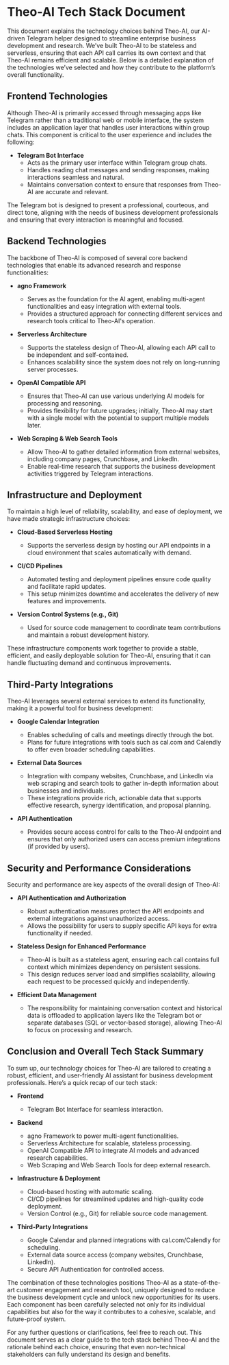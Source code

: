 # Theo-AI Tech Stack Document

This document explains the technology choices behind Theo-AI, our AI-driven Telegram helper designed to streamline enterprise business development and research. We’ve built Theo-AI to be stateless and serverless, ensuring that each API call carries its own context and that Theo-AI remains efficient and scalable. Below is a detailed explanation of the technologies we’ve selected and how they contribute to the platform’s overall functionality.

## Frontend Technologies

Although Theo-AI is primarily accessed through messaging apps like Telegram rather than a traditional web or mobile interface, the system includes an application layer that handles user interactions within group chats. This component is critical to the user experience and includes the following:

- **Telegram Bot Interface**
  - Acts as the primary user interface within Telegram group chats.
  - Handles reading chat messages and sending responses, making interactions seamless and natural.
  - Maintains conversation context to ensure that responses from Theo-AI are accurate and relevant.

The Telegram bot is designed to present a professional, courteous, and direct tone, aligning with the needs of business development professionals and ensuring that every interaction is meaningful and focused.

## Backend Technologies

The backbone of Theo-AI is composed of several core backend technologies that enable its advanced research and response functionalities:

- **agno Framework**
  - Serves as the foundation for the AI agent, enabling multi-agent functionalities and easy integration with external tools.
  - Provides a structured approach for connecting different services and research tools critical to Theo-AI's operation.

- **Serverless Architecture**
  - Supports the stateless design of Theo-AI, allowing each API call to be independent and self-contained.
  - Enhances scalability since the system does not rely on long-running server processes.

- **OpenAI Compatible API**
  - Ensures that Theo-AI can use various underlying AI models for processing and reasoning.
  - Provides flexibility for future upgrades; initially, Theo-AI may start with a single model with the potential to support multiple models later.

- **Web Scraping & Web Search Tools**
  - Allow Theo-AI to gather detailed information from external websites, including company pages, Crunchbase, and LinkedIn.
  - Enable real-time research that supports the business development activities triggered by Telegram interactions.

## Infrastructure and Deployment

To maintain a high level of reliability, scalability, and ease of deployment, we have made strategic infrastructure choices:

- **Cloud-Based Serverless Hosting**
  - Supports the serverless design by hosting our API endpoints in a cloud environment that scales automatically with demand.

- **CI/CD Pipelines**
  - Automated testing and deployment pipelines ensure code quality and facilitate rapid updates.
  - This setup minimizes downtime and accelerates the delivery of new features and improvements.

- **Version Control Systems (e.g., Git)**
  - Used for source code management to coordinate team contributions and maintain a robust development history.

These infrastructure components work together to provide a stable, efficient, and easily deployable solution for Theo-AI, ensuring that it can handle fluctuating demand and continuous improvements.

## Third-Party Integrations

Theo-AI leverages several external services to extend its functionality, making it a powerful tool for business development:

- **Google Calendar Integration**
  - Enables scheduling of calls and meetings directly through the bot.
  - Plans for future integrations with tools such as cal.com and Calendly to offer even broader scheduling capabilities.

- **External Data Sources**
  - Integration with company websites, Crunchbase, and LinkedIn via web scraping and search tools to gather in-depth information about businesses and individuals.
  - These integrations provide rich, actionable data that supports effective research, synergy identification, and proposal planning.

- **API Authentication**
  - Provides secure access control for calls to the Theo-AI endpoint and ensures that only authorized users can access premium integrations (if provided by users).

## Security and Performance Considerations

Security and performance are key aspects of the overall design of Theo-AI:

- **API Authentication and Authorization**
  - Robust authentication measures protect the API endpoints and external integrations against unauthorized access.
  - Allows the possibility for users to supply specific API keys for extra functionality if needed.

- **Stateless Design for Enhanced Performance**
  - Theo-AI is built as a stateless agent, ensuring each call contains full context which minimizes dependency on persistent sessions.
  - This design reduces server load and simplifies scalability, allowing each request to be processed quickly and independently.

- **Efficient Data Management**
  - The responsibility for maintaining conversation context and historical data is offloaded to application layers like the Telegram bot or separate databases (SQL or vector-based storage), allowing Theo-AI to focus on processing and research.
  
## Conclusion and Overall Tech Stack Summary

To sum up, our technology choices for Theo-AI are tailored to creating a robust, efficient, and user-friendly AI assistant for business development professionals. Here’s a quick recap of our tech stack:

- **Frontend**
  - Telegram Bot Interface for seamless interaction.

- **Backend**
  - agno Framework to power multi-agent functionalities.
  - Serverless Architecture for scalable, stateless processing.
  - OpenAI Compatible API to integrate AI models and advanced research capabilities.
  - Web Scraping and Web Search Tools for deep external research.

- **Infrastructure & Deployment**
  - Cloud-based hosting with automatic scaling.
  - CI/CD pipelines for streamlined updates and high-quality code deployment.
  - Version Control (e.g., Git) for reliable source code management.

- **Third-Party Integrations**
  - Google Calendar and planned integrations with cal.com/Calendly for scheduling.
  - External data source access (company websites, Crunchbase, LinkedIn).
  - Secure API Authentication for controlled access.

The combination of these technologies positions Theo-AI as a state-of-the-art customer engagement and research tool, uniquely designed to reduce the business development cycle and unlock new opportunities for its users. Each component has been carefully selected not only for its individual capabilities but also for the way it contributes to a cohesive, scalable, and future-proof system.

For any further questions or clarifications, feel free to reach out. This document serves as a clear guide to the tech stack behind Theo-AI and the rationale behind each choice, ensuring that even non-technical stakeholders can fully understand its design and benefits.